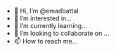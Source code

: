 - 👋 Hi, I’m @emadbattal
- 👀 I’m interested in...
- 🌱 I’m currently learning...
- 💞️ I’m looking to collaborate on ...
- 📫 How to reach me...

<!---
emadbattal/emadbattal is a ✨ special ✨ repository because its `README.md` (this file) appears on your GitHub profile.
You can click the Preview link to take a look at your changes.
--->
